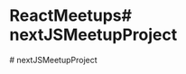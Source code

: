 # ReactMeetups#   n e x t J S M e e t u p P r o j e c t  
 #   n e x t J S M e e t u p P r o j e c t  
 